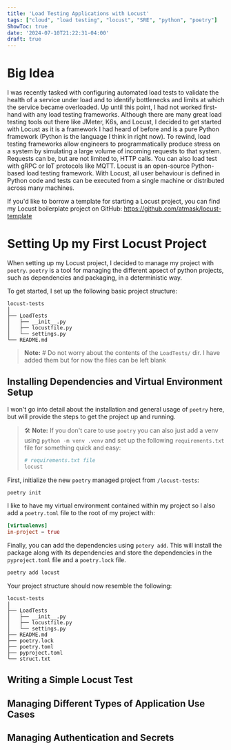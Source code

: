 ```yaml
---
title: 'Load Testing Applications with Locust'
tags: ["cloud", "load testing", "locust", "SRE", "python", "poetry"]
ShowToc: true
date: '2024-07-10T21:22:31-04:00'
draft: true
---
```

# Big Idea

I was recently tasked with configuring automated load tests to validate the health of a service under load and to identify bottlenecks and limits at which the service became overloaded. Up until this point, I had not worked first-hand with any load testing frameworks. Although there are many great load testing tools out there like JMeter, K6s, and Locust, I decided to get started with Locust as it is a framework I had heard of before and is a pure Python framework (Python is the language I think in right now). To rewind, load testing frameworks allow engineers to programmatically produce stress on a system by simulating a large volume of incoming requests to that system. Requests can be, but are not limited to, HTTP calls. You can also load test with gRPC or IoT protocols like MQTT. Locust is an open-source Python-based load testing framework. With Locust, all user behaviour is defined in Python code and tests can be executed from a single machine or distributed across many machines.

If you'd like to borrow a template for starting a Locust project, you can find my Locust boilerplate project on GitHub: https://github.com/atmask/locust-template

# Setting Up my First Locust Project

When setting up my Locust project, I decided to manage my project with `poetry`. `poetry` is a tool for managing the different apsect of python projects, such as dependencies and packaging, in a deterministic way.

To get started, I set up the following basic project structure:
```plaintext
locust-tests
│
├── LoadTests
│   ├── __init__.py
│   ├── locustfile.py
│   └── settings.py
└── README.md
```
> **Note:** # Do not worry about the contents of the `LoadTests/` dir. I have added them but for now the files can be left blank

## Installing Dependencies and Virtual Environment Setup

I won't go into detail about the installation and general usage of `poetry` here, but will provide the steps to get the project up and running. 

> 🛠️ **Note:** If you don't care to use `poetry` you can also just add a venv using `python -m venv .venv` and set up the following `requirements.txt` file for something quick and easy:
>  ```bash
>  # requirements.txt file
>  locust
>  ```

First, initialize the new `poetry` managed project from `/locust-tests`:
```bash
poetry init
```

I like to have my virtual environment contained within my project so I also add a `poetry.toml` file to the root of my project with:
```toml
[virtualenvs]
in-project = true
```

Finally, you can add the dependencies using `potery add`. This will install the package along with its dependencies and store the dependencies in the `pyproject.toml` file and a `poetry.lock` file.
```bash
poetry add locust
```

Your project structure should now resemble the following:

```plaintext
locust-tests
│
├── LoadTests
│   ├── __init__.py
│   ├── locustfile.py
│   └── settings.py
├── README.md
├── poetry.lock
├── poetry.toml
├── pyproject.toml
└── struct.txt
```

## Writing a Simple Locust Test



## Managing Different Types of Application Use Cases



## Managing Authentication and Secrets


